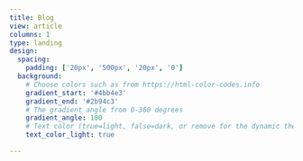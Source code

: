 ```yaml
---
title: Blog
view: article
columns: 1
type: landing
design:
  spacing:
    padding: ['20px', '500px', '20px', '0']
  background:
    # Choose colors such as from https://html-color-codes.info
    gradient_start: '#4bb4e3'
    gradient_end: '#2b94c3'
    # The gradient angle from 0-360 degrees
    gradient_angle: 180
    # Text color (true=light, false=dark, or remove for the dynamic theme color).
    text_color_light: true

---
```

